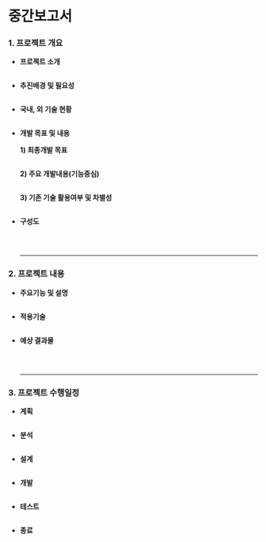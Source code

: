# 중간보고서

### 1. 프로젝트 개요

- **프로젝트 소개**

  ```
  
  ```

- **추진배경 및 필요성**

  ```
  
  ```

- **국내, 외 기술 현황**

  ```
  
  ```

- **개발 목표 및 내용**

  **1) 최종개발 목표**

  ```
  
  ```

  **2) 주요 개발내용(기능중심)**

  ```
  
  ```

  **3) 기존 기술 활용여부 및 차별성**

  ```
  
  ```

- **구성도**

  ```
  
  ```

  <br>

  -----

### 2. 프로젝트 내용

* **주요기능 및 설명**

  ```
  
  ```

* **적용기술**

  ```
  
  ```

* **예상 결과물**

  ```
  
  ```

  <br>

  -----

### 3. 프로젝트 수행일정

* **계획**

  ```
  
  ```

* **분석**

  ```
  
  ```

* **설계**

  ```
  
  ```

* **개발**

  ```
  
  ```

* **테스트**

  ```
  
  ```

* **종료**

  ```
  
  ```

  